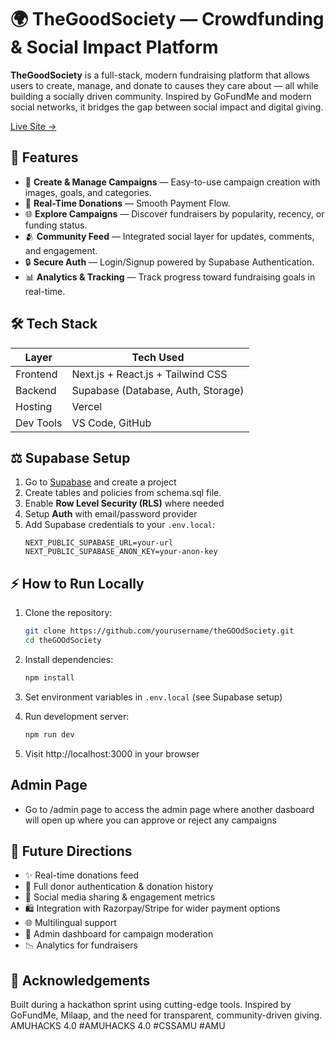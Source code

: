 # 🌍 TheGoodSociety — Crowdfunding & Social Impact Platform

**TheGoodSociety** is a full-stack, modern fundraising platform that allows users to create, manage, and donate to causes they care about — all while building a socially driven community. Inspired by GoFundMe and modern social networks, it bridges the gap between social impact and digital giving.

[Live Site →](https://dream11-amuhacks-4-0-puzk3he86-swekit-patels-projects.vercel.app/)

## 🚀 Features

- 📝 **Create & Manage Campaigns** — Easy-to-use campaign creation with images, goals, and categories.
- 💸 **Real-Time Donations** — Smooth Payment Flow.
- 🌐 **Explore Campaigns** — Discover fundraisers by popularity, recency, or funding status.
- 🫂 **Community Feed** — Integrated social layer for updates, comments, and engagement.
- 🔒 **Secure Auth** — Login/Signup powered by Supabase Authentication.
- 📊 **Analytics & Tracking** — Track progress toward fundraising goals in real-time.

## 🛠️ Tech Stack

| Layer          | Tech Used                                  |
|----------------|--------------------------------------------|
| Frontend       | Next.js + React.js + Tailwind CSS          |
| Backend        | Supabase (Database, Auth, Storage)         |
| Hosting        | Vercel                                     |
| Dev Tools      | VS Code, GitHub                            |


## ⚖️ Supabase Setup

1. Go to [Supabase](https://supabase.io/) and create a project
2. Create tables and policies from schema.sql file.
3. Enable **Row Level Security (RLS)** where needed
4. Setup **Auth** with email/password provider
5. Add Supabase credentials to your `.env.local`:
   ```env
   NEXT_PUBLIC_SUPABASE_URL=your-url
   NEXT_PUBLIC_SUPABASE_ANON_KEY=your-anon-key
   ```

## ⚡ How to Run Locally

1. Clone the repository:
   ```bash
   git clone https://github.com/yourusername/theGOOdSociety.git
   cd theGOOdSociety
   ```

2. Install dependencies:
   ```bash
   npm install
   ```

3. Set environment variables in `.env.local` (see Supabase setup)

4. Run development server:
   ```bash
   npm run dev
   ```

5. Visit http://localhost:3000 in your browser

## Admin Page

- Go to /admin page to access the admin page where another dasboard will open up where you can approve or reject any campaigns

## 🌟 Future Directions

- ✨ Real-time donations feed
- 🔐 Full donor authentication & donation history
- 🚀 Social media sharing & engagement metrics
- 🛍️ Integration with Razorpay/Stripe for wider payment options
- 🌐 Multilingual support
- 💸 Admin dashboard for campaign moderation
- 📉 Analytics for fundraisers

## 🙏 Acknowledgements

Built during a hackathon sprint using cutting-edge tools. Inspired by GoFundMe, Milaap, and the need for transparent, community-driven giving.
AMUHACKS 4.0 
#AMUHACKS 4.0 #CSSAMU #AMU


